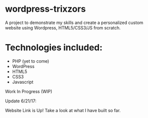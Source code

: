 # wordpress-trixzors
A project to demonstrate my skills and create a personalized custom website using Wordpress, HTML5/CSS3/JS from scratch.

# Technologies included:
* PHP (yet to come)
* WordPress
* HTML5
* CSS3
* Javascript

Work In Progress (WIP)

Update 6/21/17:

Website Link is Up! Take a look at what I have built so far.
